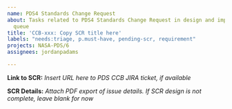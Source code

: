 ```yaml
---
name: PDS4 Standards Change Request
about: Tasks related to PDS4 Standards Change Request in design and implementation
  queue
title: 'CCB-xxx: Copy SCR title here'
labels: "needs:triage, p.must-have, pending-scr, requirement"
projects: NASA-PDS/6
assignees: jordanpadams

---
```


**Link to SCR:** _Insert URL here to PDS CCB JIRA ticket, if available_

**SCR Details:** _Attach PDF export of issue details. If SCR design is not complete, leave blank for now_

